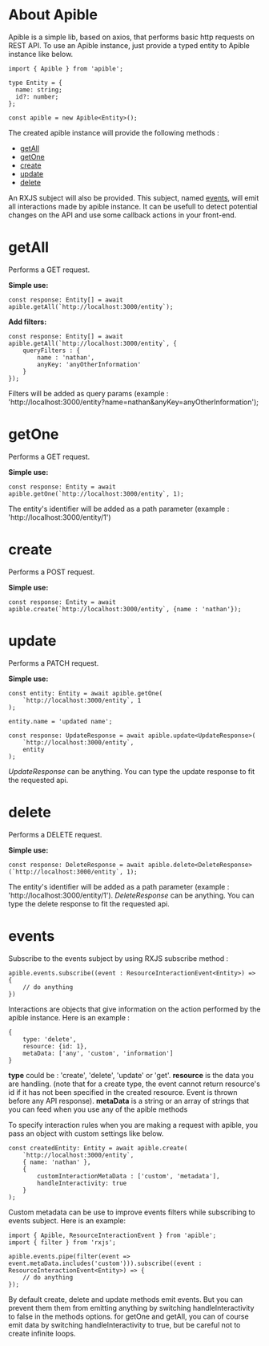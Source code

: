 # About Apible

Apible is a simple lib, based on axios, that performs basic http requests on REST API. To use an Apible instance,
just provide a typed entity to Apible instance like below.

```
import { Apible } from 'apible';

type Entity = {
  name: string;
  id?: number;
};

const apible = new Apible<Entity>();
```

The created apible instance will provide the following methods :

- [getAll](#getAll)
- [getOne](#getAll)
- [create](#create)
- [update](#update)
- [delete](#delete)

An RXJS subject will also be provided. This subject, named [events](#events), will emit all
interactions made by apible instance. It can be usefull to detect potential changes on the API and use
some callback actions in your front-end.

# getAll

Performs a GET request.

**Simple use:**

```
const response: Entity[] = await apible.getAll(`http://localhost:3000/entity`);
```

**Add filters:**

```
const response: Entity[] = await apible.getAll(`http://localhost:3000/entity`, {
    queryFilters : {
        name : 'nathan',
        anyKey: 'anyOtherInformation'
    }
});
```

Filters will be added as query params (example : 'http://localhost:3000/entity?name=nathan&anyKey=anyOtherInformation');

# getOne

Performs a GET request.

**Simple use:**

```
const response: Entity = await apible.getOne(`http://localhost:3000/entity`, 1);
```

The entity's identifier will be added as a path parameter (example : 'http://localhost:3000/entity/1')

# create

Performs a POST request.

**Simple use:**

```
const response: Entity = await apible.create(`http://localhost:3000/entity`, {name : 'nathan'});
```

# update

Performs a PATCH request.

**Simple use:**

```
const entity: Entity = await apible.getOne(
    `http://localhost:3000/entity`, 1
);

entity.name = 'updated name';

const response: UpdateResponse = await apible.update<UpdateResponse>(
    `http://localhost:3000/entity`,
    entity
);
```

_UpdateResponse_ can be anything. You can type the update response to fit the requested api.

# delete

Performs a DELETE request.

**Simple use:**

```
const response: DeleteResponse = await apible.delete<DeleteResponse>(`http://localhost:3000/entity`, 1);
```

The entity's identifier will be added as a path parameter (example : 'http://localhost:3000/entity/1'). _DeleteResponse_ can be anything. You can type the delete response to fit the requested api.

# events

Subscribe to the events subject by using RXJS subscribe method :

```
apible.events.subscribe((event : ResourceInteractionEvent<Entity>) => {
    // do anything
})
```

Interactions are objects that give information on the action performed by the apible instance. Here is an example :

```
{
    type: 'delete',
    resource: {id: 1},
    metaData: ['any', 'custom', 'information']
}
```

**type** could be : 'create', 'delete', 'update' or 'get'.
**resource** is the data you are handling. (note that for a create type, the event cannot return resource's id if it has not been specified in the created resource. Event is thrown before any API response).
**metaData** is a string or an array of strings that you can feed when you use any of the apible methods

To specify interaction rules when you are making a request with apible, you pass an object with custom settings like below.

```
const createdEntity: Entity = await apible.create(
    `http://localhost:3000/entity`,
    { name: 'nathan' },
    {
        customInteractionMetaData : ['custom', 'metadata'],
        handleInteractivity: true
    }
);
```

Custom metadata can be use to improve events filters while subscribing to events subject. Here is an example:

```
import { Apible, ResourceInteractionEvent } from 'apible';
import { filter } from 'rxjs';

apible.events.pipe(filter(event => event.metaData.includes('custom'))).subscribe((event : ResourceInteractionEvent<Entity>) => {
    // do anything
});
```

By default create, delete and update methods emit events. But you can prevent them them from emitting anything by switching handleInteractivity to false in the methods options. for getOne and getAll, you can of course emit data by switching handleInteractivity to true, but be careful not to create infinite loops.

